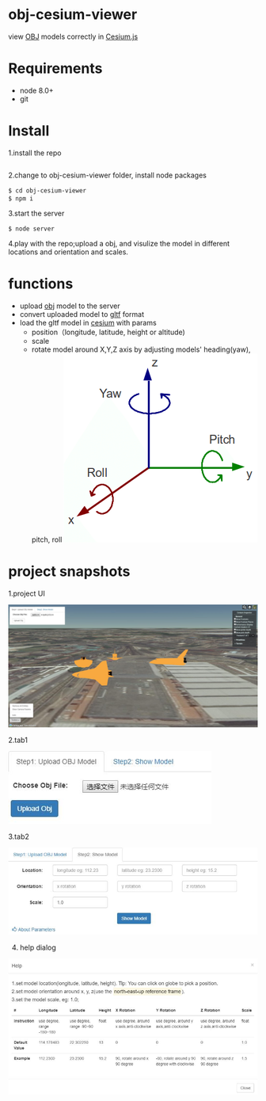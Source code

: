 # obj-cesium-viewer
view [OBJ](https://en.wikipedia.org/wiki/Wavefront_.obj_file) models correctly in [Cesium.js](https://cesiumjs.org/)

# Requirements
- node 8.0+
- git

# Install
1.install the repo
```

```

2.change to obj-cesium-viewer folder, install node packages
```
$ cd obj-cesium-viewer
$ npm i
```

3.start the server
```
$ node server
```

4.play with the repo;upload a obj, and visulize the model in different locations and orientation and scales.

# functions
- upload [obj](https://en.wikipedia.org/wiki/Wavefront_.obj_file) model to the server
- convert uploaded model to [gltf](https://github.com/KhronosGroup/glTF) format
- load the gltf model in [cesium](https://cesiumjs.org/) with params
  * position（longitude, latitude, height or altitude)
  * scale
  * rotate model around X,Y,Z axis by adjusting models' heading(yaw), pitch, roll
  ![](doc/img/Pitch-roll-and-yaw-of-the-tag.png)

# project snapshots
1.project UI

![](doc/img/main1.jpg)

2.tab1

![](doc/img/main2.jpg)

3.tab2

![](doc/img/main3.jpg)

4. help dialog

![](doc/img/main4.jpg)

